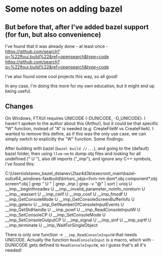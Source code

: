# Some notes on adding bazel

## But before that, after I've added bazel support (for fun, but also convenience)

I've found that it was already done - at least once - https://github.com/search?q=%22ftxui.build%22&ref=opensearch&type=code
https://github.com/search?q=%22ftxui.build%22&ref=opensearch&type=code

I've also found some cool projects this way, so all good!

In any case, I'm doing this more for my own education, but it might end up being useful.

## Changes

On Windows, FTXUI requires UNICODE (-DUNICODE, -D_UNICODE). I haven't spoken to the author about this (Arthur), but it could be that specific "W" function, instead of "A" is needed (e.g. CreateFileW vs CreateFileA).
I wanted to remove this define, as if this was the only use case, we can simply switch to explicitly the "W" function. Some findings:

After building with bazel (`bazel build //...`), and going to the (default) bazel folder, then using `llvm-nm` to dump obj files and looking for all undefined (" U "), also dll imports ("__imp_"), and ignore any C++ symbols,
i've found this:

C:\Users\dstanev\_bazel_dstanev\2taz4d3b\execroot\_main\bazel-out\x64_windows-fastbuild\bin\src\_objs>llvm-nm dom\*.obj component\*.obj screen\*.obj | grep " U " | grep __imp_ | grep -v "@" | sort | uniq
         U __imp__beginthreadex
         U __imp__invalid_parameter_noinfo_noreturn
         U __imp__wassert
         U __imp_ceilf
         U __imp_cosf
         U __imp_fmodf
         U __imp_GetConsoleMode
         U __imp_GetConsoleScreenBufferInfo
         U __imp_getenv
         U __imp_GetNumberOfConsoleInputEvents
         U __imp_GetStdHandle
         U __imp_powf
         U __imp_ReadConsoleInputW
         U __imp_SetConsoleCP
         U __imp_SetConsoleMode
         U __imp_SetConsoleOutputCP
         U __imp_signal
         U __imp_sinf
         U __imp_sqrtf
         U __imp_terminate
         U __imp_WaitForSingleObject

There is only one function -> `__imp_ReadConsoleInputW` that needs UNICODE. Actually the function `ReadConsoleInput` is a macro, which with -DUNICODE gets defined to `ReadConsoleInputW`, so I guess that's all it's needed!